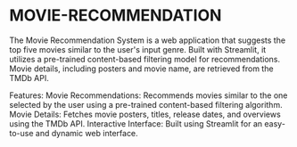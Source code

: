 # MOVIE-RECOMMENDATION
The Movie Recommendation System is a web application that suggests the top five movies similar to the user's input genre. Built with Streamlit, it utilizes a pre-trained content-based filtering model for recommendations. Movie details, including posters and movie name, are retrieved from the TMDb API.

Features:
Movie Recommendations: Recommends movies similar to the one selected by the user using a pre-trained content-based filtering algorithm.
Movie Details: Fetches movie posters, titles, release dates, and overviews using the TMDb API.
Interactive Interface: Built using Streamlit for an easy-to-use and dynamic web interface.
